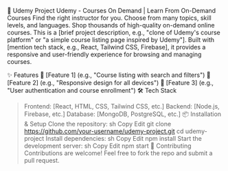 🚀 Udemy Project
Udemy - Courses On Demand | Learn From On-Demand Courses  Find the right instructor for you. Choose from many topics, skill levels, and languages. Shop thousands of high-quality on-demand online courses.
This is a [brief project description, e.g., "clone of Udemy's course platform" or "a simple course listing page inspired by Udemy"]. Built with [mention tech stack, e.g., React, Tailwind CSS, Firebase], it provides a responsive and user-friendly experience for browsing and managing courses.

✨ Features
🎯 [Feature 1] (e.g., "Course listing with search and filters")
🎯 [Feature 2] (e.g., "Responsive design for all devices")
🎯 [Feature 3] (e.g., "User authentication and course enrollment")
🛠️ Tech Stack
> Frontend: [React, HTML, CSS, Tailwind CSS, etc.]
> Backend: [Node.js, Firebase, etc.]
> Database: [MongoDB, PostgreSQL, etc.]
📦 Installation & Setup
Clone the repository:
sh
Copy
Edit
git clone https://github.com/your-username/udemy-project.git
cd udemy-project
Install dependencies:
sh
Copy
Edit
npm install
Start the development server:
sh
Copy
Edit
npm start
🎯 Contributing
Contributions are welcome! Feel free to fork the repo and submit a pull request.

